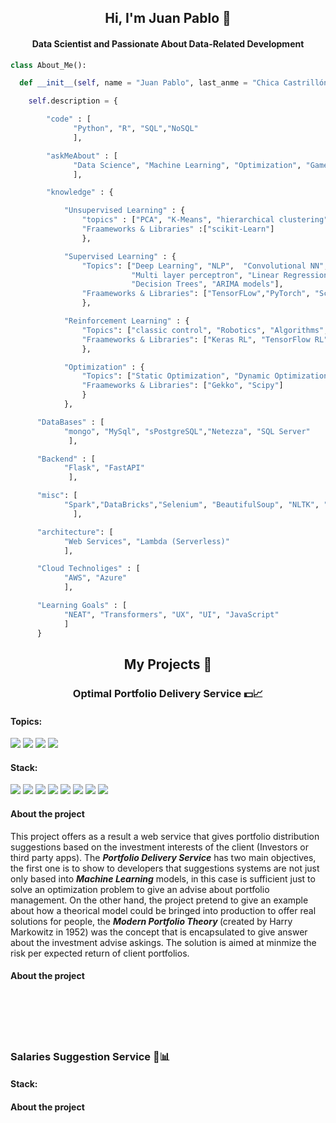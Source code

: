
<div>
  <h2 align = "center" id = "heading" font-weight =  bold>Hi, I'm Juan Pablo 👋</h2>
  <h4 align="center" id="heading">Data Scientist and Passionate About Data-Related Development</h4>
</div>


```Python
class About_Me():

  def __init__(self, name = "Juan Pablo", last_anme = "Chica Castrillón"):

    self.description = {

        "code" : [ 
              "Python", "R", "SQL","NoSQL"
              ],

        "askMeAbout" : [
              "Data Science", "Machine Learning", "Optimization", "Games Theory"
              ],

        "knowledge" : {

            "Unsupervised Learning" : {
                "topics" : ["PCA", "K-Means", "hierarchical clustering", "KNN"],
                "Fraameworks & Libraries" :["scikit-Learn"]
                },

            "Supervised Learning" : {
                "Topics": ["Deep Learning", "NLP",  "Convolutional NN", "Recurrent NN", "LSTM NN",
                           "Multi layer perceptron", "Linear Regression","Support vector machine",
                           "Decision Trees", "ARIMA models"],
                "Fraameworks & Libraries": ["TensorFLow","PyTorch", "Scikit-Learn","Keras","statsmodels"]
                },

            "Reinforcement Learning" : {
                "Topics": ["classic control", "Robotics", "Algorithms", "Finance"],
                "Fraameworks & Libraries": ["Keras RL", "TensorFlow RL","Stable-baselines"]
                },

            "Optimization" : {
                "Topics": ["Static Optimization", "Dynamic Optimization"],
                "Fraameworks & Libraries": ["Gekko", "Scipy"]
                }
            },

      "DataBases" : [
            "mongo", "MySql", "sPostgreSQL","Netezza", "SQL Server"
             ],   

      "Backend" : [
            "Flask", "FastAPI"
             ],

      "misc": [
            "Spark","DataBricks","Selenium", "BeautifulSoup", "NLTK", "Pandas", "Numpy", "SqlAlchemy", "DASH" 
              ],

      "architecture": [
            "Web Services", "Lambda (Serverless)"
            ],

      "Cloud Technoliges" : [
            "AWS", "Azure"
            ],

      "Learning Goals" : [
            "NEAT", "Transformers", "UX", "UI", "JavaScript"
            ]
      }
```

<h2 align = "center" font-weight =  bold> My Projects 💬 </h2>


<h3 font-weight =  bold align = "center"> Optimal Portfolio Delivery Service  💵📈 </h3>
<h4 font-weight =  bold> Topics: </h4>
<p>
  <span>
    <span style = "pading : 2px; display: inline;">
      <img src="https://img.shields.io/badge/-Optimization-black" />
    </span>
    <span style = "pading : 2px; display: inline;">
      <img src="https://img.shields.io/badge/-Financial Markets-critical" />
    </span>    
    <span style = "pading : 2px; display: inline;">
      <img src="https://img.shields.io/badge/-Web Service-success" />
    </span>
    <span style = "pading : 2px; display: inline;">
      <img src="https://img.shields.io/badge/-Time Series-informational" />
    </span>

  </span>
</p>

<h4 font-weight =  bold> Stack: </h4>
<p>
  <span>
    <span style = "pading : 2px; display: inline;">
      <img src="https://img.shields.io/badge/-Python-yellow" />
    </span>
    <span style = "pading : 2px; display: inline;">
      <img src="https://img.shields.io/badge/-MySQL-blue"/>
    </span>
    <span style = "pading : 2px; display: inline;">
      <img src="https://img.shields.io/badge/-FastAPI-brightgreen" />
    </span>
    <span style = "pading : 2px; display: inline;">
      <img src="https://img.shields.io/badge/-SQLAlchemy-red"/>
    </span>
    <span style = "pading : 2px; display: inline;">
      <img src="https://img.shields.io/badge/-Pandas-blueviolet"/>
    </span>
    <span style = "pading : 2px; display: inline;">
      <img src="https://img.shields.io/badge/-Numpy-ff69b4"/>
    </span>
    <span style = "pading : 2px; display: inline;">
      <img src="https://img.shields.io/badge/-Scipy-yellowgreen"/>
    </span>
    <span style = "pading : 2px; display: inline;">
      <img src="https://img.shields.io/badge/-Yahoo Finance-430297"/>
    </span>    
  </span>
</p>

<h4 font-weight =  bold> About the project </h4>
<span>
  This project offers as a result a web service that gives portfolio distribution suggestions based on the investment interests of the client (Investors or third party 
  apps). The <b><i>Portfolio Delivery Service</i></b> has two main objectives, the first one is to show to developers that suggestions systems are not just only based into 
  <b><i>Machine Learning</i></b> models, in this case is sufficient just to solve an optimization problem to give an advise about portfolio management. On the other hand, the 
  project pretend to give an example about how a theorical model could be bringed into production to offer real solutions for people, the <b><i>Modern Portfolio Theory</i>
  </b> (created by Harry Markowitz in 1952) was the concept that is encapsulated to give answer about the investment advise askings. The solution is aimed at minmize the risk 
  per expected return of client portfolios.
</span>
 
<h4 font-weight =  bold> About the project </h4>
 
 


<br>
<br>
<br>
<br>
<h3 font-weight =  bold> Salaries Suggestion Service 💼📊 </h3>
<h4 font-weight =  bold> Stack: </h4>

<h4 font-weight =  bold> About the project </h4>




<!--
**JuanPChicaC/JuanPChicaC** is a ✨ _special_ ✨ repository because its `README.md` (this file) appears on your GitHub profile.

Here are some ideas to get you started:

- 🔭 I’m currently working on ...
- 🌱 I’m currently learning ...
- 👯 I’m looking to collaborate on ...
- 🤔 I’m looking for help with ...
- 💬 Ask me about ...
- 📫 How to reach me: ...
- 😄 Pronouns: ...
- ⚡ Fun fact: ...
-->
